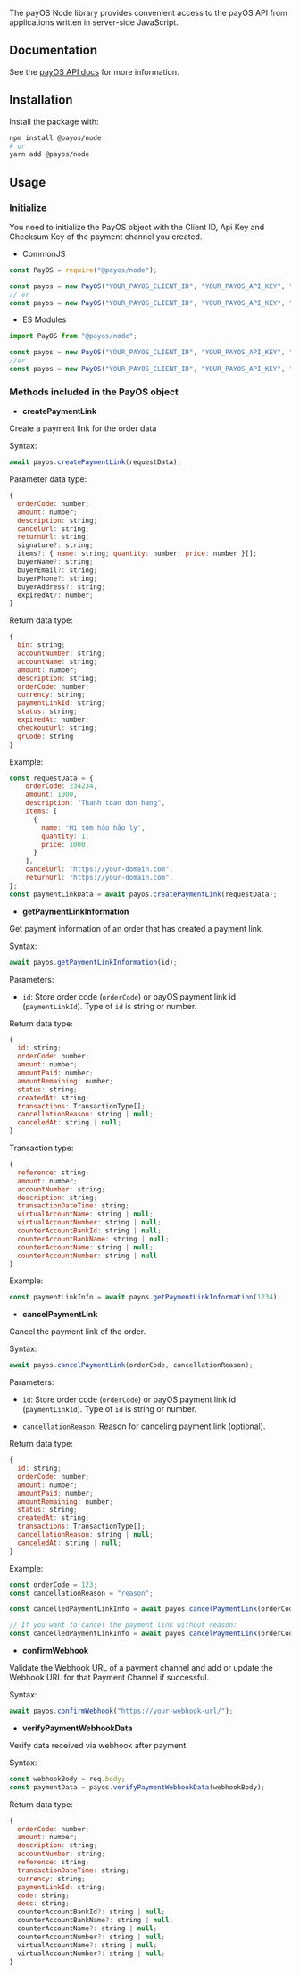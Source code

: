 The payOS Node library provides convenient access to the payOS API from applications written in server-side JavaScript.

## Documentation
See the [payOS API docs](https://payos.vn/docs/api/) for more information.

## Installation
Install the package with:
```bash
npm install @payos/node
# or
yarn add @payos/node
```

## Usage
### Initialize
You need to initialize the PayOS object with the Client ID, Api Key and Checksum Key of the payment channel you created. 

* CommonJS
```javascript
const PayOS = require("@payos/node");

const payos = new PayOS("YOUR_PAYOS_CLIENT_ID", "YOUR_PAYOS_API_KEY", "YOUR_PAYOS_CHECKSUM_KEY");
// or
const payos = new PayOS("YOUR_PAYOS_CLIENT_ID", "YOUR_PAYOS_API_KEY", "YOUR_PAYOS_CHECKSUM_KEY", "YOUR_PARTNER_CODE" );
```

* ES Modules
```javascript
import PayOS from "@payos/node";

const payos = new PayOS("YOUR_PAYOS_CLIENT_ID", "YOUR_PAYOS_API_KEY", "YOUR_PAYOS_CHECKSUM_KEY");
//or
const payos = new PayOS("YOUR_PAYOS_CLIENT_ID", "YOUR_PAYOS_API_KEY", "YOUR_PAYOS_CHECKSUM_KEY", "YOUR_PARTNER_CODE");
```

### Methods included in the PayOS object

* **createPaymentLink**

Create a payment link for the order data

Syntax:
```javascript
await payos.createPaymentLink(requestData);
```
Parameter data type: 
```javascript
{
  orderCode: number;
  amount: number;
  description: string;
  cancelUrl: string;
  returnUrl: string;
  signature?: string;
  items?: { name: string; quantity: number; price: number }[];
  buyerName?: string;
  buyerEmail?: string;
  buyerPhone?: string;
  buyerAddress?: string;
  expiredAt?: number;
}
```
Return data type:
```javascript
{
  bin: string;
  accountNumber: string;
  accountName: string;
  amount: number;
  description: string;
  orderCode: number;
  currency: string;
  paymentLinkId: string;
  status: string;
  expiredAt: number;
  checkoutUrl: string;
  qrCode: string
}
```

Example:
```javascript
const requestData = {
    orderCode: 234234,
    amount: 1000,
    description: "Thanh toan don hang",
    items: [
      {
        name: "Mì tôm hảo hảo ly",
        quantity: 1,
        price: 1000,
      }
    ],
    cancelUrl: "https://your-domain.com",
    returnUrl: "https://your-domain.com",
};
const paymentLinkData = await payos.createPaymentLink(requestData);
```

* **getPaymentLinkInformation**

Get payment information of an order that has created a payment link.

Syntax:
```javascript
await payos.getPaymentLinkInformation(id);
```

Parameters:
* `id`: Store order code (`orderCode`) or payOS payment link id (`paymentLinkId`). Type of `id` is string or number.


Return data type:
```javascript
{
  id: string;
  orderCode: number;
  amount: number;
  amountPaid: number;
  amountRemaining: number;
  status: string;
  createdAt: string;
  transactions: TransactionType[];
  cancellationReason: string | null;
  canceledAt: string | null;
}
```

Transaction type:
```javascript
{
  reference: string;
  amount: number;
  accountNumber: string;
  description: string;
  transactionDateTime: string;
  virtualAccountName: string | null;
  virtualAccountNumber: string | null;
  counterAccountBankId: string | null;
  counterAccountBankName: string | null;
  counterAccountName: string | null;
  counterAccountNumber: string | null
}
```
Example:
```javascript
const paymentLinkInfo = await payos.getPaymentLinkInformation(1234);
```

* **cancelPaymentLink**

Cancel the payment link of the order.

Syntax:
```javascript
await payos.cancelPaymentLink(orderCode, cancellationReason); 
```

Parameters:
* `id`: Store order code (`orderCode`) or payOS payment link id (`paymentLinkId`). Type of `id` is string or number.

* `cancellationReason`: Reason for canceling payment link (optional).

Return data type:
```javascript
{
  id: string;
  orderCode: number;
  amount: number;
  amountPaid: number;
  amountRemaining: number;
  status: string;
  createdAt: string;
  transactions: TransactionType[];
  cancellationReason: string | null;
  canceledAt: string | null;
}
```
Example:

```javascript
const orderCode = 123;
const cancellationReason = "reason";

const cancelledPaymentLinkInfo = await payos.cancelPaymentLink(orderCode, cancellationReason); 

// If you want to cancel the payment link without reason:
const cancelledPaymentLinkInfo = await payos.cancelPaymentLink(orderCode); 
```


* **confirmWebhook**

Validate the Webhook URL of a payment channel and add or update the Webhook URL for that Payment Channel if successful.

Syntax:

```javascript
await payos.confirmWebhook("https://your-webhook-url/");
```

* **verifyPaymentWebhookData**

Verify data received via webhook after payment.

Syntax:

```javascript
const webhookBody = req.body;
const paymentData = payos.verifyPaymentWebhookData(webhookBody);
```

Return data type:
```javascript
{
  orderCode: number;
  amount: number;
  description: string;
  accountNumber: string;
  reference: string;
  transactionDateTime: string;
  currency: string;
  paymentLinkId: string;
  code: string;
  desc: string;
  counterAccountBankId?: string | null;
  counterAccountBankName?: string | null;
  counterAccountName?: string | null;
  counterAccountNumber?: string | null;
  virtualAccountName?: string | null;
  virtualAccountNumber?: string | null;
}
```